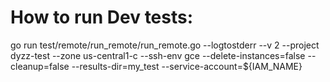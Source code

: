 # How to run Dev tests:

go run test/remote/run_remote/run_remote.go --logtostderr --v 2 --project dyzz-test --zone us-central1-c --ssh-env gce --delete-instances=false --cleanup=false --results-dir=my_test --service-account=${IAM_NAME}